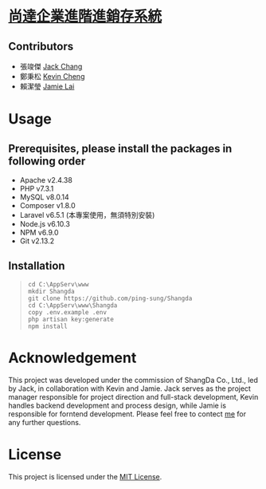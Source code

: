 # [**尚達企業進階進銷存系統**](https://www.shangda.com.tw/)


## Contributors ##
* 張竣傑    [Jack Chang](https://github.com/ThIsJaCk23657689)
* 鄭秉松    [Kevin Cheng](https://github.com/Ping-Sung)
* 賴潔瑩    [Jamie Lai](https://github.com/jamie870116/)

# Usage
## Prerequisites, please install the packages in following order
* Apache        v2.4.38
* PHP           v7.3.1
* MySQL         v8.0.14
* Composer      v1.8.0
* Laravel       v6.5.1 (本專案使用，無須特別安裝)
* Node.js       v6.10.3
* NPM           v6.9.0
* Git           v2.13.2

## Installation 
>     cd C:\AppServ\www
>     mkdir Shangda
>     git clone https://github.com/ping-sung/Shangda
>     cd C:\AppServ\www\Shangda
>     copy .env.example .env
>     php artisan key:generate
>     npm install

# Acknowledgement 

This project was developed under the commission of ShangDa Co., Ltd., led by Jack, in collaboration with Kevin and Jamie. Jack serves as the project manager responsible for project direction and full-stack development, Kevin handles backend development and process design, while Jamie is responsible for forntend development.
Please feel free to contect [me](kevin0980365799.work@gmail.com) for any further questions.

# License
This project is licensed under the [MIT License](https://opensource.org/licenses/MIT).
